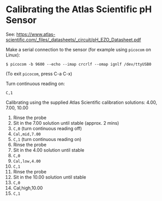 # Calibrating the Atlas Scientific pH Sensor

See: https://www.atlas-scientific.com/_files/_datasheets/_circuit/pH_EZO_Datasheet.pdf

Make a serial connection to the sensor (for example using `picocom` on Linux):

    $ picocom -b 9600 --echo --imap crcrlf --omap ignlf /dev/ttyUSB0

(To exit `picocom`, press C-a C-x)

Turn continuous reading on:

    C,1

Calibrating using the supplied Atlas Scientific calibration solutions: 4.00, 7.00, 10.00

1. Rinse the probe
1. Sit in the 7.00 solution until stable (approx. 2 mins)
1. `C,0` (turn continuous reading off)
1. `Cal,mid,7.00`
1. `C,1` (turn continuous reading on)
1. Rinse the probe
1. Sit in the 4.00 solution until stable
1. `C,0`
1. `Cal,low,4.00`
1. `C,1`
1. Rinse the probe
1. Sit in the 10.00 solution until stable
1. `C,0`
1. Cal,high,10.00
1. `C,1`
